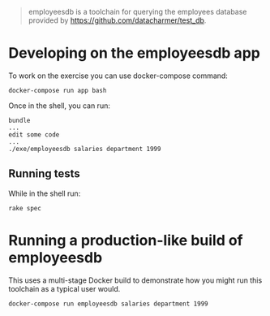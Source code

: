 > employeesdb is a toolchain for querying the employees database provided by https://github.com/datacharmer/test_db.

# Developing on the employeesdb app

To work on the exercise you can use docker-compose command:

```
docker-compose run app bash
```

Once in the shell, you can run:

```
bundle
...
edit some code
...
./exe/employeesdb salaries department 1999
```

## Running tests

While in the shell run:

```
rake spec
```

# Running a production-like build of employeesdb

This uses a multi-stage Docker build to demonstrate how you might run this toolchain as a typical user would.

```
docker-compose run employeesdb salaries department 1999
```

